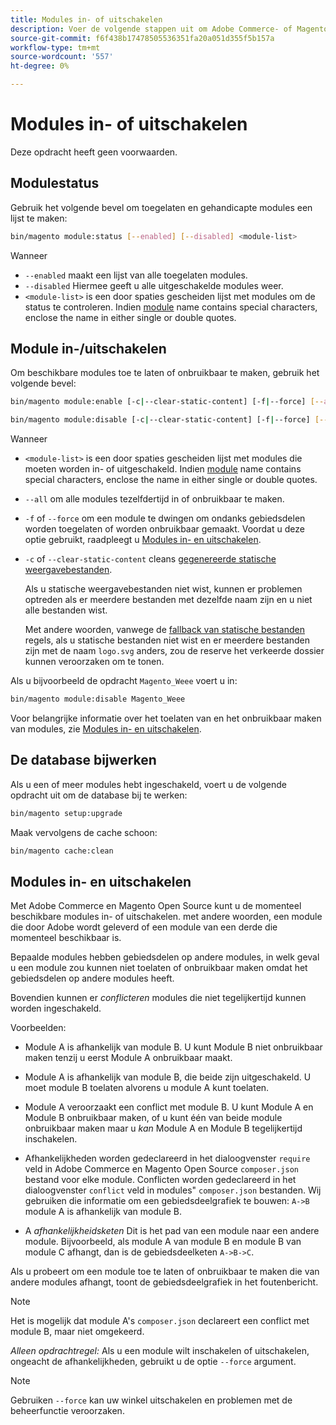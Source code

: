 ```yaml
---
title: Modules in- of uitschakelen
description: Voer de volgende stappen uit om Adobe Commerce- of Magento Open Source-modules te beheren.
source-git-commit: f6f438b17478505536351fa20a051d355f5b157a
workflow-type: tm+mt
source-wordcount: '557'
ht-degree: 0%

---
```



# Modules in- of uitschakelen

Deze opdracht heeft geen voorwaarden.

## Modulestatus

Gebruik het volgende bevel om toegelaten en gehandicapte modules een lijst te maken:

```bash
bin/magento module:status [--enabled] [--disabled] <module-list>
```

Wanneer

* `--enabled` maakt een lijst van alle toegelaten modules.
* `--disabled` Hiermee geeft u alle uitgeschakelde modules weer.
* `<module-list>` is een door spaties gescheiden lijst met modules om de status te controleren. Indien [module](https://glossary.magento.com/module) name contains special characters, enclose the name in either single or double quotes.

## Module in-/uitschakelen

Om beschikbare modules toe te laten of onbruikbaar te maken, gebruik het volgende bevel:

```bash
bin/magento module:enable [-c|--clear-static-content] [-f|--force] [--all] <module-list>
```

```bash
bin/magento module:disable [-c|--clear-static-content] [-f|--force] [--all] <module-list>
```

Wanneer

* `<module-list>` is een door spaties gescheiden lijst met modules die moeten worden in- of uitgeschakeld. Indien [module](https://glossary.magento.com/module) name contains special characters, enclose the name in either single or double quotes.
* `--all` om alle modules tezelfdertijd in of onbruikbaar te maken.
* `-f` of `--force` om een module te dwingen om ondanks gebiedsdelen worden toegelaten of worden onbruikbaar gemaakt. Voordat u deze optie gebruikt, raadpleegt u [Modules in- en uitschakelen](#about-enabling-and-disabling-modules).
* `-c` of `--clear-static-content` cleans [gegenereerde statische weergavebestanden](../../configuration/cli/static-view-file-deployment.md).

   Als u statische weergavebestanden niet wist, kunnen er problemen optreden als er meerdere bestanden met dezelfde naam zijn en u niet alle bestanden wist.

   Met andere woorden, vanwege de [fallback van statische bestanden](../../configuration/cli/static-view-file-deployment.md) regels, als u statische bestanden niet wist en er meerdere bestanden zijn met de naam `logo.svg` anders, zou de reserve het verkeerde dossier kunnen veroorzaken om te tonen.

Als u bijvoorbeeld de opdracht `Magento_Weee` voert u in:

```bash
bin/magento module:disable Magento_Weee
```

Voor belangrijke informatie over het toelaten van en het onbruikbaar maken van modules, zie [Modules in- en uitschakelen](#about-enabling-and-disabling-modules).

## De database bijwerken

Als u een of meer modules hebt ingeschakeld, voert u de volgende opdracht uit om de database bij te werken:

```bash
bin/magento setup:upgrade
```

Maak vervolgens de cache schoon:

```bash
bin/magento cache:clean
```

## Modules in- en uitschakelen

Met Adobe Commerce en Magento Open Source kunt u de momenteel beschikbare modules in- of uitschakelen. met andere woorden, een module die door Adobe wordt geleverd of een module van een derde die momenteel beschikbaar is.

Bepaalde modules hebben gebiedsdelen op andere modules, in welk geval u een module zou kunnen niet toelaten of onbruikbaar maken omdat het gebiedsdelen op andere modules heeft.

Bovendien kunnen er *conflicteren* modules die niet tegelijkertijd kunnen worden ingeschakeld.

Voorbeelden:

* Module A is afhankelijk van module B. U kunt Module B niet onbruikbaar maken tenzij u eerst Module A onbruikbaar maakt.

* Module A is afhankelijk van module B, die beide zijn uitgeschakeld. U moet module B toelaten alvorens u module A kunt toelaten.

* Module A veroorzaakt een conflict met module B. U kunt Module A en Module B onbruikbaar maken, of u kunt één van beide module onbruikbaar maken maar u *kan* Module A en Module B tegelijkertijd inschakelen.

* Afhankelijkheden worden gedeclareerd in het dialoogvenster `require` veld in Adobe Commerce en Magento Open Source `composer.json` bestand voor elke module. Conflicten worden gedeclareerd in het dialoogvenster `conflict` veld in modules&quot; `composer.json` bestanden. Wij gebruiken die informatie om een gebiedsdeelgrafiek te bouwen: `A->B` module A is afhankelijk van module B.

* A *afhankelijkheidsketen* Dit is het pad van een module naar een andere module. Bijvoorbeeld, als module A van module B en module B van module C afhangt, dan is de gebiedsdeelketen `A->B->C`.

Als u probeert om een module toe te laten of onbruikbaar te maken die van andere modules afhangt, toont de gebiedsdeelgrafiek in het foutenbericht.

>[!NOTE]
>
>Het is mogelijk dat module A&#39;s `composer.json` declareert een conflict met module B, maar niet omgekeerd.

*Alleen opdrachtregel:* Als u een module wilt inschakelen of uitschakelen, ongeacht de afhankelijkheden, gebruikt u de optie `--force` argument.

>[!NOTE]
>
>Gebruiken `--force` kan uw winkel uitschakelen en problemen met de beheerfunctie veroorzaken.
